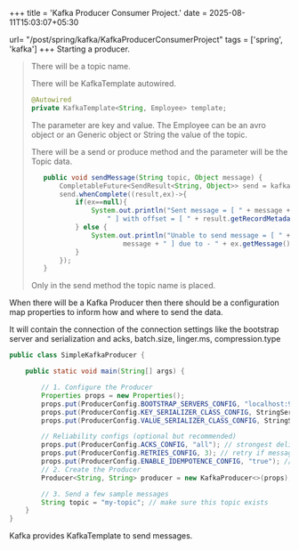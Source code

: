+++
title = 'Kafka Producer Consumer Project.'
date = 2025-08-11T15:03:07+05:30

url= "/post/spring/kafka/KafkaProducerConsumerProject"
tags = ['spring', 'kafka']
+++
Starting a producer.

> There will be a topic name.
> 
> There will be KafkaTemplate autowired. 
>
> ```java
> @Autowired
> private KafkaTemplate<String, Employee> template; 
> ```
> 
> The parameter are key and value. The Employee can be an avro object or an Generic object or String the value of the topic.
> 
> There will be a send or produce method and the parameter will be the Topic data.
> 
> ```java
>    public void sendMessage(String topic, Object message) {
>        CompletableFuture<SendResult<String, Object>> send = kafkaTemplate.send(topic, message);
>        send.whenComplete((result,ex)->{
>            if(ex==null){
>                System.out.println("Sent message = [ " + message +
>                    " ] with offset = [ " + result.getRecordMetadata().offset() + " ]");
>            } else {
>                System.out.println("Unable to send message = [ " +
>                        message + " ] due to - " + ex.getMessage());
>            }
>        });
>    }
> ```
> Only in the send method the topic name is placed.



When there will be a Kafka  Producer then there should be a configuration map properties to inform how and where to send the data.

It will contain the connection of the connection settings like the bootstrap server and serialization and acks, batch.size, linger.ms, compression.type

```java
public class SimpleKafkaProducer {

    public static void main(String[] args) {

        // 1. Configure the Producer
        Properties props = new Properties();
        props.put(ProducerConfig.BOOTSTRAP_SERVERS_CONFIG, "localhost:9092"); // Kafka broker
        props.put(ProducerConfig.KEY_SERIALIZER_CLASS_CONFIG, StringSerializer.class.getName());
        props.put(ProducerConfig.VALUE_SERIALIZER_CLASS_CONFIG, StringSerializer.class.getName());

        // Reliability configs (optional but recommended)
        props.put(ProducerConfig.ACKS_CONFIG, "all"); // strongest delivery guarantee
        props.put(ProducerConfig.RETRIES_CONFIG, 3); // retry if message send fails
        props.put(ProducerConfig.ENABLE_IDEMPOTENCE_CONFIG, "true"); // ensure no duplicates
        // 2. Create the Producer
        Producer<String, String> producer = new KafkaProducer<>(props);

        // 3. Send a few sample messages
        String topic = "my-topic"; // make sure this topic exists
    }
}
```

Kafka provides KafkaTemplate to send messages.